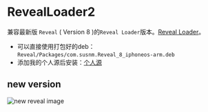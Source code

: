 # RevealLoader2

兼容最新版 `Reveal` ( Version 8 )的`Reveal Loader`版本。[Reveal Loader](https://github.com/heardrwt/RevealLoader)。

- 可以直接使用打包好的deb：`Reveal/Packages/com.susnm.Reveal_8_iphoneos-arm.deb`
- 添加我的个人源后安装：[个人源](http://susnm.caiyy.vip/)


## new version
![new reveal image](https://github.com/susnmos/RevealLoader2/raw/master/Resource/Reveal-6.png)


